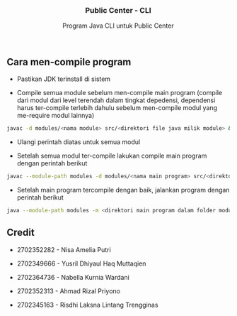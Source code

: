 <br/>
<div align="center">
  <h3 align="center">Public Center - CLI</h3>

  <p align="center">
    Program Java CLI untuk Public Center
  </p>
</div>

<br/>

## Cara men-compile program

- Pastikan JDK terinstall di sistem

- Compile semua module sebelum men-compile main program (compile dari modul dari level terendah dalam tingkat depedensi, dependensi harus ter-compile terlebih dahulu sebelum men-compile modul yang me-require modul lainnya)

```zsh
javac -d modules/<nama module> src/<direktori file java milik module> && javac -d modules/<nama module> src/<direktori file module-info.java milik module>
```

- Ulangi perintah diatas untuk semua modul

- Setelah semua modul ter-compile lakukan compile main program dengan perintah berikut

```zsh
javac --module-path modules -d modules/<nama main program> src/<direktori file java milik main program> && javac --module-path modules -d modules/<nama main program> src/<direktori file module-info.java milik main program>
```

- Setelah main program tercompile dengan baik, jalankan program dengan perintah berikut

```zsh
java --module-path modules -m <direktori main program dalam folder modules, direktori setelah folder root dinotasikan dengan dot (.) (ex: main/main.app.App)>
```

## Credit

- 2702352282 - Nisa Amelia Putri

- 2702349666 - Yusril Dhiyaul Haq Muttaqien

- 2702364736 - Nabella Kurnia Wardani

- 2702352313 - Ahmad Rizal Priyono

- 2702345163 - Risdhi Laksna Lintang Trengginas
